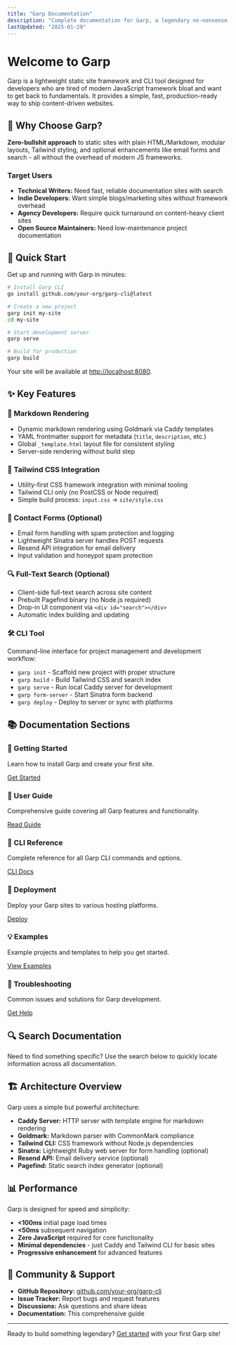 ```yaml
---
title: "Garp Documentation"
description: "Complete documentation for Garp, a legendary no-nonsense static site engine"
lastUpdated: "2025-01-29"
---
```


# Welcome to Garp

Garp is a lightweight static site framework and CLI tool designed for developers who are tired of modern JavaScript framework bloat and want to get back to fundamentals. It provides a simple, fast, production-ready way to ship content-driven websites.

## 🎯 Why Choose Garp?

**Zero-bullshit approach** to static sites with plain HTML/Markdown, modular layouts, Tailwind styling, and optional enhancements like email forms and search - all without the overhead of modern JS frameworks.

### Target Users
- **Technical Writers:** Need fast, reliable documentation sites with search
- **Indie Developers:** Want simple blogs/marketing sites without framework overhead  
- **Agency Developers:** Require quick turnaround on content-heavy client sites
- **Open Source Maintainers:** Need low-maintenance project documentation

## 🚀 Quick Start

Get up and running with Garp in minutes:

```bash
# Install Garp CLI
go install github.com/your-org/garp-cli@latest

# Create a new project
garp init my-site
cd my-site

# Start development server
garp serve

# Build for production
garp build
```

Your site will be available at [http://localhost:8080](http://localhost:8080).

## ✨ Key Features

### 🧾 Markdown Rendering
- Dynamic markdown rendering using Goldmark via Caddy templates
- YAML frontmatter support for metadata (`title`, `description`, etc.)
- Global `_template.html` layout file for consistent styling
- Server-side rendering without build step

### 💨 Tailwind CSS Integration
- Utility-first CSS framework integration with minimal tooling
- Tailwind CLI only (no PostCSS or Node required)
- Simple build process: `input.css` → `site/style.css`

### 📨 Contact Forms (Optional)
- Email form handling with spam protection and logging
- Lightweight Sinatra server handles POST requests
- Resend API integration for email delivery
- Input validation and honeypot spam protection

### 🔍 Full-Text Search (Optional)
- Client-side full-text search across site content
- Prebuilt Pagefind binary (no Node.js required)
- Drop-in UI component via `<div id="search"></div>`
- Automatic index building and updating

### 🛠 CLI Tool
Command-line interface for project management and development workflow:
- `garp init` - Scaffold new project with proper structure
- `garp build` - Build Tailwind CSS and search index
- `garp serve` - Run local Caddy server for development
- `garp form-server` - Start Sinatra form backend
- `garp deploy` - Deploy to server or sync with platforms

## 📚 Documentation Sections

<div class="grid md:grid-cols-2 gap-6 my-8">
  <div class="card">
    <h3 class="text-xl font-semibold mb-3">🚀 Getting Started</h3>
    <p class="text-gray-600 mb-4">Learn how to install Garp and create your first site.</p>
    <a href="/docs/getting-started" class="btn btn-primary">Get Started</a>
  </div>
  
  <div class="card">
    <h3 class="text-xl font-semibold mb-3">📖 User Guide</h3>
    <p class="text-gray-600 mb-4">Comprehensive guide covering all Garp features and functionality.</p>
    <a href="/docs/user-guide" class="btn btn-secondary">Read Guide</a>
  </div>
  
  <div class="card">
    <h3 class="text-xl font-semibold mb-3">🔧 CLI Reference</h3>
    <p class="text-gray-600 mb-4">Complete reference for all Garp CLI commands and options.</p>
    <a href="/docs/cli-reference" class="btn btn-secondary">CLI Docs</a>
  </div>
  
  <div class="card">
    <h3 class="text-xl font-semibold mb-3">🚀 Deployment</h3>
    <p class="text-gray-600 mb-4">Deploy your Garp sites to various hosting platforms.</p>
    <a href="/docs/deployment" class="btn btn-secondary">Deploy</a>
  </div>
  
  <div class="card">
    <h3 class="text-xl font-semibold mb-3">💡 Examples</h3>
    <p class="text-gray-600 mb-4">Example projects and templates to help you get started.</p>
    <a href="/docs/examples" class="btn btn-secondary">View Examples</a>
  </div>
  
  <div class="card">
    <h3 class="text-xl font-semibold mb-3">🔧 Troubleshooting</h3>
    <p class="text-gray-600 mb-4">Common issues and solutions for Garp development.</p>
    <a href="/docs/troubleshooting" class="btn btn-secondary">Get Help</a>
  </div>
</div>

## 🔍 Search Documentation

Need to find something specific? Use the search below to quickly locate information across all documentation.

<div id="search" class="my-6"></div>

## 🏗 Architecture Overview

Garp uses a simple but powerful architecture:

- **Caddy Server:** HTTP server with template engine for markdown rendering
- **Goldmark:** Markdown parser with CommonMark compliance  
- **Tailwind CLI:** CSS framework without Node.js dependencies
- **Sinatra:** Lightweight Ruby web server for form handling (optional)
- **Resend API:** Email delivery service (optional)
- **Pagefind:** Static search index generator (optional)

## 📊 Performance

Garp is designed for speed and simplicity:

- **<100ms** initial page load times
- **<50ms** subsequent navigation
- **Zero JavaScript** required for core functionality
- **Minimal dependencies** - just Caddy and Tailwind CLI for basic sites
- **Progressive enhancement** for advanced features

## 🤝 Community & Support

- **GitHub Repository:** [github.com/your-org/garp-cli](https://github.com/your-org/garp-cli)
- **Issue Tracker:** Report bugs and request features
- **Discussions:** Ask questions and share ideas
- **Documentation:** This comprehensive guide

---

Ready to build something legendary? [Get started](/docs/getting-started) with your first Garp site!